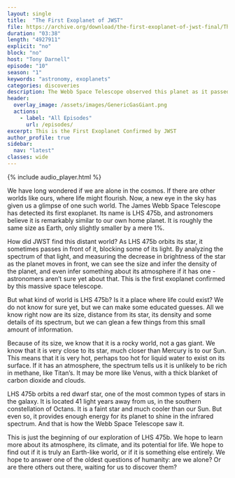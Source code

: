 ```yaml
---
layout: single
title:  "The First Exoplanet of JWST"
file: https://archive.org/download/the-first-exoplanet-of-jwst-final/TheFirstExoplanetOfJWST_final.mp3
duration: "03:38"
length: "4927911"
explicit: "no"
block: "no"
host: "Tony Darnell"
episode: "10"
season: "1"
keywords: "astronomy, exoplanets"
categories: discoveries
description: The Webb Space Telescope observed this planet as it passed between the telescope and the host star, LHS 475.  By watching the spectra of that star over two orbits, astronomers were able to measure the diameter of LHS 475b and get an idea of its density.  This is the first exoplanet confirmed by the James Webb space telescope.
header:
  overlay_image: /assets/images/GenericGasGiant.png
  actions:
    - label: "All Episodes"
      url: /episodes/
excerpt: This is the First Exoplanet Confirmed by JWST
author_profile: true
sidebar: 
  nav: "latest"
classes: wide
---
```


{% include audio_player.html %} 

We have long wondered if we are alone in the cosmos. If there are other worlds like ours, where life might flourish. Now, a new eye in the sky has given us a glimpse of one such world. The James Webb Space Telescope has detected its first exoplanet. Its name is LHS 475b, and astronomers believe it is remarkably similar to our own home planet. It is roughly the same size as Earth, only slightly smaller by a mere 1%.

How did JWST find this distant world?  As LHS 475b orbits its star, it sometimes passes in front of it, blocking some of its light. By analyzing the spectrum of that light, and measuring the decrease in brightness of the star as the planet moves in front, we can see the size and infer the density of the planet, and even infer something about its atmosphere if it has one - astronomers aren’t sure yet about that. This is the first exoplanet confirmed by this massive space telescope.

But what kind of world is LHS 475b? Is it a place where life could exist? We do not know for sure yet, but we can make some educated guesses. All we know right now are its size, distance from its star, its density and some details of its spectrum, but we can glean a few things from this small amount of information.

Because of its size, we know that it is a rocky world, not a gas giant. We know that it is very close to its star, much closer than Mercury is to our Sun. This means that it is very hot, perhaps too hot for liquid water to exist on its surface. If it has an atmosphere, the spectrum tells us it is unlikely to be rich in methane, like Titan’s. It may be more like Venus, with a thick blanket of carbon dioxide and clouds.

LHS 475b orbits a red dwarf star, one of the most common types of stars in the galaxy. It is located 41 light years away from us, in the southern constellation of Octans. It is a faint star and much cooler than our Sun. But even so, it provides enough energy for its planet to shine in the infrared spectrum. And that is how the Webb Space Telescope saw it.

This is just the beginning of our exploration of LHS 475b. We hope to learn more about its atmosphere, its climate, and its potential for life. We hope to find out if it is truly an Earth-like world, or if it is something else entirely. We hope to answer one of the oldest questions of humanity: are we alone? Or are there others out there, waiting for us to discover them?
